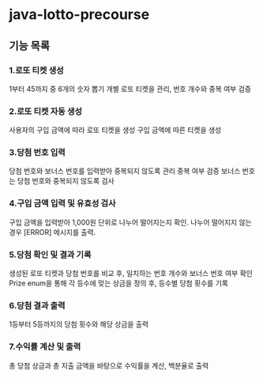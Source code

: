 # java-lotto-precourse

## 기능 목록

### 1.로또 티켓 생성

1부터 45까지 중 6개의 숫자 뽑기
개별 로또 티켓을 관리, 번호 개수와 중복 여부 검증

### 2.로또 티켓 자동 생성

사용자의 구입 금액에 따라 로또 티켓을 생성
구입 금액에 따른 티켓을 생성

### 3.당첨 번호 입력

당첨 번호와 보너스 번호를 입력받아 중복되지 않도록 관리 중복 여부 검증
보너스 번호는 당첨 번호와 중복되지 않도록 검사

### 4.구입 금액 입력 및 유효성 검사

구입 금액을 입력받아 1,000원 단위로 나누어 떨어지는지 확인.
나누어 떨어지지 않는 경우 [ERROR] 메시지를 출력.

### 5.당첨 확인 및 결과 기록

생성된 로또 티켓과 당첨 번호를 비교 후, 일치하는 번호 개수와 보너스 번호 여부 확인
Prize enum을 통해 각 등수에 맞는 상금을 정의 후, 등수별 당첨 횟수를 기록

### 6.당첨 결과 출력

1등부터 5등까지의 당첨 횟수와 해당 상금을 출력

### 7.수익률 계산 및 출력

총 당첨 상금과 총 지출 금액을 바탕으로 수익률을 계산, 백분율로 출력
